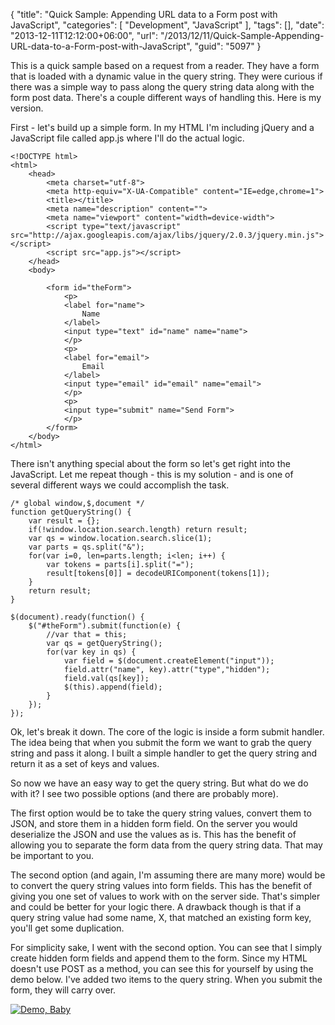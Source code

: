 {
	"title": "Quick Sample: Appending URL data to a Form post with JavaScript",
	"categories": [
		"Development",
		"JavaScript"
	],
	"tags": [],
	"date": "2013-12-11T12:12:00+06:00",
	"url": "/2013/12/11/Quick-Sample-Appending-URL-data-to-a-Form-post-with-JavaScript",
	"guid": "5097"
}

<p>
This is a quick sample based on a request from a reader. They have a form that is loaded with a dynamic value in the query string. They were curious if there was a simple way to pass along the query string data along with the form post data. There's a couple different ways of handling this. Here is my version.
</p>
<!--more-->
<p>
First - let's build up a simple form. In my HTML I'm including jQuery and a JavaScript file called app.js where I'll do the actual logic.
</p>

<pre><code class="language-markup">&lt;!DOCTYPE html&gt;
&lt;html&gt;
	&lt;head&gt;
		&lt;meta charset=&quot;utf-8&quot;&gt;
		&lt;meta http-equiv=&quot;X-UA-Compatible&quot; content=&quot;IE=edge,chrome=1&quot;&gt;
		&lt;title&gt;&lt;&#x2F;title&gt;
		&lt;meta name=&quot;description&quot; content=&quot;&quot;&gt;
		&lt;meta name=&quot;viewport&quot; content=&quot;width=device-width&quot;&gt;
		&lt;script type=&quot;text&#x2F;javascript&quot; src=&quot;http:&#x2F;&#x2F;ajax.googleapis.com&#x2F;ajax&#x2F;libs&#x2F;jquery&#x2F;2.0.3&#x2F;jquery.min.js&quot;&gt;&lt;&#x2F;script&gt;
		&lt;script src=&quot;app.js&quot;&gt;&lt;&#x2F;script&gt;
	&lt;&#x2F;head&gt;
	&lt;body&gt;
		
		&lt;form id=&quot;theForm&quot;&gt;
			&lt;p&gt;
			&lt;label for=&quot;name&quot;&gt;
				Name
			&lt;&#x2F;label&gt;
			&lt;input type=&quot;text&quot; id=&quot;name&quot; name=&quot;name&quot;&gt;
			&lt;&#x2F;p&gt;
			&lt;p&gt;
			&lt;label for=&quot;email&quot;&gt;
				Email
			&lt;&#x2F;label&gt;
			&lt;input type=&quot;email&quot; id=&quot;email&quot; name=&quot;email&quot;&gt;
			&lt;&#x2F;p&gt;
			&lt;p&gt;
			&lt;input type=&quot;submit&quot; name=&quot;Send Form&quot;&gt;
			&lt;&#x2F;p&gt;
		&lt;&#x2F;form&gt;
	&lt;&#x2F;body&gt;
&lt;&#x2F;html&gt;</code></pre>

<p>
There isn't anything special about the form so let's get right into the JavaScript. Let me repeat though - this is my solution - and is one of several different ways we could accomplish the task.
</p>

<pre><code class="language-javascript">&#x2F;* global window,$,document *&#x2F;
function getQueryString() {
	var result = {};
	if(!window.location.search.length) return result;
	var qs = window.location.search.slice(1);
	var parts = qs.split(&quot;&amp;&quot;);
	for(var i=0, len=parts.length; i&lt;len; i++) {
		var tokens = parts[i].split(&quot;=&quot;);
		result[tokens[0]] = decodeURIComponent(tokens[1]);
	}
	return result;
}

$(document).ready(function() {
	$(&quot;#theForm&quot;).submit(function(e) {
		&#x2F;&#x2F;var that = this;
		var qs = getQueryString();
		for(var key in qs) {
			var field = $(document.createElement(&quot;input&quot;));
			field.attr(&quot;name&quot;, key).attr(&quot;type&quot;,&quot;hidden&quot;);
			field.val(qs[key]);
			$(this).append(field);
		}
	});
});</code></pre>

<p>
Ok, let's break it down. The core of the logic is inside a form submit handler. The idea being that when you submit the form we want to grab the query string and pass it along. I built a simple handler to get the query string and return it as a set of keys and values.
</p>

<p>
So now we have an easy way to get the query string. But what do we do with it? I see two possible options (and there are probably more). 
</p>

<p>
The first option would be to take the query string values, convert them to JSON, and store them in a hidden form field. On the server you would deserialize the JSON and use the values as is. This has the benefit of allowing you to separate the form data from the query string data. That may be important to you.
</p>

<p>
The second option (and again, I'm assuming there are many more) would be to convert the query string values into form fields. This has the benefit of giving you one set of values to work with on the server side. That's simpler and could be better for your logic there. A drawback though is that if a query string value had some name, X, that matched an existing form key, you'll get some duplication.
</p>

<p>
For simplicity sake, I went with the second option. You can see that I simply create hidden form fields and append them to the form. Since my HTML doesn't use POST as a method, you can see this for yourself by using the demo below. I've added two items to the query string. When you submit the form, they will carry over.
</p>

<p>
<a href="http://www.raymondcamden.com/demos/2013/dec/11/jqmincludeqs.html?ray=1&beer=good"><img src="http://www.raymondcamden.com/images/icon_128.png" title="Demo, Baby" border="0"></a>   
</p>